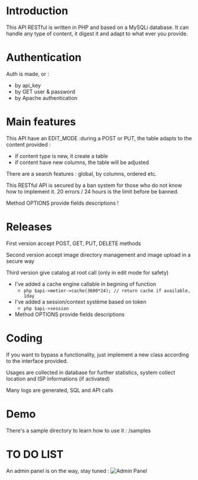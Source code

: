 # Introduction
This API RESTful is written in PHP and based on a MySQLi database. It can handle any type of content, it digest it and adapt to what ever you provide.

# Authentication 
Auth is made, or : 
- by api_key
- by GET user & password
- by Apache authentication

# Main features
This API have an EDIT_MODE :during a POST or PUT, the table adapts to the content provided :
- if content type is new, it create a table
- if content have new columns, the table will be adjusted

There are a search features : global, by columns, ordered etc.

This RESTful API is secured by a ban system for those who do not know how to implement it. 20 errors / 24 hours is the limit before be banned.

Method OPTIONS provide fields descriptions !

# Releases
First version accept POST, GET, PUT, DELETE methods

Second version accept image directory management and image upload in a secure way

Third version give catalog at root call (only in edit mode for safety)
- I've added a cache engine callable in begining of function
  -  ```php $api->metier->cache(3600*24); // return cache if available, 1day```
- I've added a session/context système based on token
  - ```php $api->session```
- Method OPTIONS provide fields descriptions 

# Coding
If you want to bypass a functionality, just implement a new class according to the interface provided.

Usages are collected in database for further statistics, system collect location and ISP informations (if activated)

Many logs are generated, SQL and API calls

# Demo
There's a sample directory to learn how to use it : /samples

# TO DO LIST
An admin panel is on the way, stay tuned :
![Admin Panel](https://img4.hostingpics.net/pics/540494Pressepapier10.jpg)

